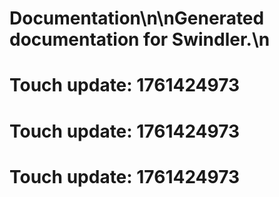 # Documentation\n\nGenerated documentation for Swindler.\n

# Touch update: 1761424973

# Touch update: 1761424973

# Touch update: 1761424973
